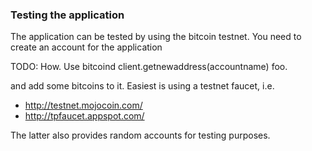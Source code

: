 ### Testing the application

The application can be tested by using the bitcoin testnet. You need to
create an account for the application

TODO: How. Use bitcoind client.getnewaddress(accountname) foo.

and add some bitcoins to it. Easiest is using a testnet faucet, i.e.

 * http://testnet.mojocoin.com/
 * http://tpfaucet.appspot.com/

The latter also provides random accounts for testing purposes.
